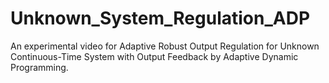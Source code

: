 # Unknown_System_Regulation_ADP
An experimental video for Adaptive Robust Output Regulation for Unknown Continuous-Time System with Output Feedback by Adaptive Dynamic Programming.
